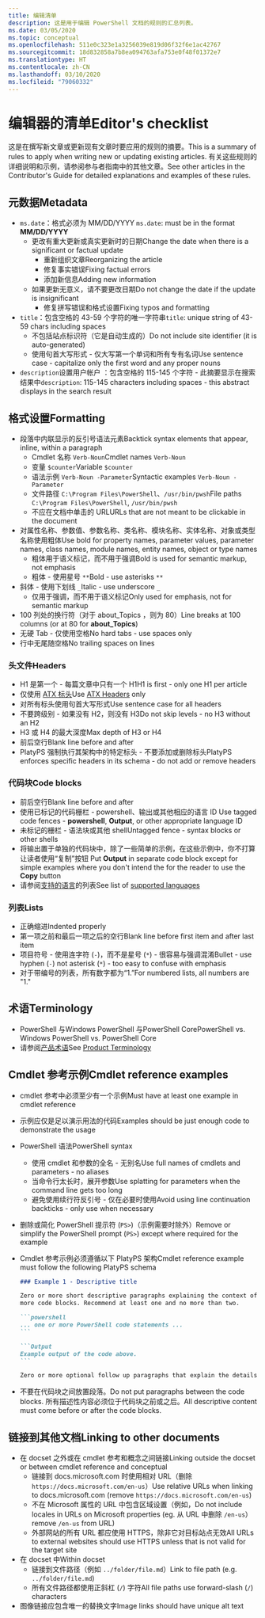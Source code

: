 ```yaml
---
title: 编辑清单
description: 这是用于编辑 PowerShell 文档的规则的汇总列表。
ms.date: 03/05/2020
ms.topic: conceptual
ms.openlocfilehash: 511e0c323e1a3256039e819d06f32f6e1ac42767
ms.sourcegitcommit: 18d832858a7b8ea094763afa753e0f48f01372e7
ms.translationtype: HT
ms.contentlocale: zh-CN
ms.lasthandoff: 03/10/2020
ms.locfileid: "79060332"
---
```

# <a name="editors-checklist"></a><span data-ttu-id="e671f-103">编辑器的清单</span><span class="sxs-lookup"><span data-stu-id="e671f-103">Editor's checklist</span></span>

<span data-ttu-id="e671f-104">这是在撰写新文章或更新现有文章时要应用的规则的摘要。</span><span class="sxs-lookup"><span data-stu-id="e671f-104">This is a summary of rules to apply when writing new or updating existing articles.</span></span> <span data-ttu-id="e671f-105">有关这些规则的详细说明和示例，请参阅参与者指南中的其他文章。</span><span class="sxs-lookup"><span data-stu-id="e671f-105">See other articles in the Contributor's Guide for detailed explanations and examples of these rules.</span></span>

## <a name="metadata"></a><span data-ttu-id="e671f-106">元数据</span><span class="sxs-lookup"><span data-stu-id="e671f-106">Metadata</span></span>

- <span data-ttu-id="e671f-107">`ms.date`：格式必须为 MM/DD/YYYY </span><span class="sxs-lookup"><span data-stu-id="e671f-107">`ms.date`: must be in the format **MM/DD/YYYY**</span></span>
  - <span data-ttu-id="e671f-108">更改有重大更新或真实更新时的日期</span><span class="sxs-lookup"><span data-stu-id="e671f-108">Change the date when there is a significant or factual update</span></span>
    - <span data-ttu-id="e671f-109">重新组织文章</span><span class="sxs-lookup"><span data-stu-id="e671f-109">Reorganizing the article</span></span>
    - <span data-ttu-id="e671f-110">修复事实错误</span><span class="sxs-lookup"><span data-stu-id="e671f-110">Fixing factual errors</span></span>
    - <span data-ttu-id="e671f-111">添加新信息</span><span class="sxs-lookup"><span data-stu-id="e671f-111">Adding new information</span></span>
  - <span data-ttu-id="e671f-112">如果更新无意义，请不要更改日期</span><span class="sxs-lookup"><span data-stu-id="e671f-112">Do not change the date if the update is insignificant</span></span>
    - <span data-ttu-id="e671f-113">修复拼写错误和格式设置</span><span class="sxs-lookup"><span data-stu-id="e671f-113">Fixing typos and formatting</span></span>
- <span data-ttu-id="e671f-114">`title`：包含空格的 43-59 个字符的唯一字符串</span><span class="sxs-lookup"><span data-stu-id="e671f-114">`title`: unique string of 43-59 chars including spaces</span></span>
  - <span data-ttu-id="e671f-115">不包括站点标识符（它是自动生成的）</span><span class="sxs-lookup"><span data-stu-id="e671f-115">Do not include site identifier (it is auto-generated)</span></span>
  - <span data-ttu-id="e671f-116">使用句首大写形式 - 仅大写第一个单词和所有专有名词</span><span class="sxs-lookup"><span data-stu-id="e671f-116">Use sentence case - capitalize only the first word and any proper nouns</span></span>
- <span data-ttu-id="e671f-117">`description`设置用户帐户 ：包含空格的 115-145 个字符 - 此摘要显示在搜索结果中</span><span class="sxs-lookup"><span data-stu-id="e671f-117">`description`: 115-145 characters including spaces - this abstract displays in the search result</span></span>

## <a name="formatting"></a><span data-ttu-id="e671f-118">格式设置</span><span class="sxs-lookup"><span data-stu-id="e671f-118">Formatting</span></span>

- <span data-ttu-id="e671f-119">段落中内联显示的反引号语法元素</span><span class="sxs-lookup"><span data-stu-id="e671f-119">Backtick syntax elements that appear, inline, within a paragraph</span></span>
  - <span data-ttu-id="e671f-120">Cmdlet 名称 `Verb-Noun`</span><span class="sxs-lookup"><span data-stu-id="e671f-120">Cmdlet names `Verb-Noun`</span></span>
  - <span data-ttu-id="e671f-121">变量 `$counter`</span><span class="sxs-lookup"><span data-stu-id="e671f-121">Variable `$counter`</span></span>
  - <span data-ttu-id="e671f-122">语法示例 `Verb-Noun -Parameter`</span><span class="sxs-lookup"><span data-stu-id="e671f-122">Syntactic examples `Verb-Noun -Parameter`</span></span>
  - <span data-ttu-id="e671f-123">文件路径 `C:\Program Files\PowerShell`、`/usr/bin/pwsh`</span><span class="sxs-lookup"><span data-stu-id="e671f-123">File paths `C:\Program Files\PowerShell`, `/usr/bin/pwsh`</span></span>
  - <span data-ttu-id="e671f-124">不应在文档中单击的 URL</span><span class="sxs-lookup"><span data-stu-id="e671f-124">URLs that are not meant to be clickable in the document</span></span>
- <span data-ttu-id="e671f-125">对属性名称、参数值、参数名称、类名称、模块名称、实体名称、对象或类型名称使用粗体</span><span class="sxs-lookup"><span data-stu-id="e671f-125">Use bold for property names, parameter values, parameter names, class names, module names, entity names, object or type names</span></span>
  - <span data-ttu-id="e671f-126">粗体用于语义标记，而不用于强调</span><span class="sxs-lookup"><span data-stu-id="e671f-126">Bold is used for semantic markup, not emphasis</span></span>
  - <span data-ttu-id="e671f-127">粗体 - 使用星号 `**`</span><span class="sxs-lookup"><span data-stu-id="e671f-127">Bold - use asterisks `**`</span></span>
- <span data-ttu-id="e671f-128">斜体 - 使用下划线 `_`</span><span class="sxs-lookup"><span data-stu-id="e671f-128">Italic - use underscore `_`</span></span>
  - <span data-ttu-id="e671f-129">仅用于强调，而不用于语义标记</span><span class="sxs-lookup"><span data-stu-id="e671f-129">Only used for emphasis, not for semantic markup</span></span>
- <span data-ttu-id="e671f-130">100 列处的换行符（对于 about_Topics  ，则为 80）</span><span class="sxs-lookup"><span data-stu-id="e671f-130">Line breaks at 100 columns (or at 80 for **about_Topics**)</span></span>
- <span data-ttu-id="e671f-131">无硬 Tab - 仅使用空格</span><span class="sxs-lookup"><span data-stu-id="e671f-131">No hard tabs - use spaces only</span></span>
- <span data-ttu-id="e671f-132">行中无尾随空格</span><span class="sxs-lookup"><span data-stu-id="e671f-132">No trailing spaces on lines</span></span>

### <a name="headers"></a><span data-ttu-id="e671f-133">头文件</span><span class="sxs-lookup"><span data-stu-id="e671f-133">Headers</span></span>

- <span data-ttu-id="e671f-134">H1 是第一个 - 每篇文章中只有一个 H1</span><span class="sxs-lookup"><span data-stu-id="e671f-134">H1 is first - only one H1 per article</span></span>
- <span data-ttu-id="e671f-135">仅使用 [ATX 标头](https://github.github.com/gfm/#atx-headings)</span><span class="sxs-lookup"><span data-stu-id="e671f-135">Use [ATX Headers](https://github.github.com/gfm/#atx-headings) only</span></span>
- <span data-ttu-id="e671f-136">对所有标头使用句首大写形式</span><span class="sxs-lookup"><span data-stu-id="e671f-136">Use sentence case for all headers</span></span>
- <span data-ttu-id="e671f-137">不要跨级别 - 如果没有 H2，则没有 H3</span><span class="sxs-lookup"><span data-stu-id="e671f-137">Do not skip levels - no H3 without an H2</span></span>
- <span data-ttu-id="e671f-138">H3 或 H4 的最大深度</span><span class="sxs-lookup"><span data-stu-id="e671f-138">Max depth of H3 or H4</span></span>
- <span data-ttu-id="e671f-139">前后空行</span><span class="sxs-lookup"><span data-stu-id="e671f-139">Blank line before and after</span></span>
- <span data-ttu-id="e671f-140">PlatyPS 强制执行其架构中的特定标头 - 不要添加或删除标头</span><span class="sxs-lookup"><span data-stu-id="e671f-140">PlatyPS enforces specific headers in its schema - do not add or remove headers</span></span>

### <a name="code-blocks"></a><span data-ttu-id="e671f-141">代码块</span><span class="sxs-lookup"><span data-stu-id="e671f-141">Code blocks</span></span>

- <span data-ttu-id="e671f-142">前后空行</span><span class="sxs-lookup"><span data-stu-id="e671f-142">Blank line before and after</span></span>
- <span data-ttu-id="e671f-143">使用已标记的代码栅栏 - powershell、输出或其他相应的语言 ID  </span><span class="sxs-lookup"><span data-stu-id="e671f-143">Use tagged code fences - **powershell**, **Output**, or other appropriate language ID</span></span>
- <span data-ttu-id="e671f-144">未标记的栅栏 - 语法块或其他 shell</span><span class="sxs-lookup"><span data-stu-id="e671f-144">Untagged fence - syntax blocks or other shells</span></span>
- <span data-ttu-id="e671f-145">将输出置于单独的代码块中，除了一些简单的示例，在这些示例中，你不打算让读者使用“复制”按钮  </span><span class="sxs-lookup"><span data-stu-id="e671f-145">Put **Output** in separate code block except for simple examples where you don't intend the for the reader to use the **Copy** button</span></span>
- <span data-ttu-id="e671f-146">请参阅[支持的语言](/contribute/code-in-docs#supported-languages)的列表</span><span class="sxs-lookup"><span data-stu-id="e671f-146">See list of [supported languages](/contribute/code-in-docs#supported-languages)</span></span>

### <a name="lists"></a><span data-ttu-id="e671f-147">列表</span><span class="sxs-lookup"><span data-stu-id="e671f-147">Lists</span></span>

- <span data-ttu-id="e671f-148">正确缩进</span><span class="sxs-lookup"><span data-stu-id="e671f-148">Indented properly</span></span>
- <span data-ttu-id="e671f-149">第一项之前和最后一项之后的空行</span><span class="sxs-lookup"><span data-stu-id="e671f-149">Blank line before first item and after last item</span></span>
- <span data-ttu-id="e671f-150">项目符号 - 使用连字符 (`-`)，而不是星号 (`*`) - 很容易与强调混淆</span><span class="sxs-lookup"><span data-stu-id="e671f-150">Bullet - use hyphen (`-`) not asterisk (`*`) - too easy to confuse with emphasis</span></span>
- <span data-ttu-id="e671f-151">对于带编号的列表，所有数字都为“1.”</span><span class="sxs-lookup"><span data-stu-id="e671f-151">For numbered lists, all numbers are "1."</span></span>

## <a name="terminology"></a><span data-ttu-id="e671f-152">术语</span><span class="sxs-lookup"><span data-stu-id="e671f-152">Terminology</span></span>

- <span data-ttu-id="e671f-153">PowerShell 与Windows PowerShell 与PowerShell Core</span><span class="sxs-lookup"><span data-stu-id="e671f-153">PowerShell vs. Windows PowerShell vs. PowerShell Core</span></span>
- <span data-ttu-id="e671f-154">请参阅[产品术语](powershell-style-guide.md#product-terminology)</span><span class="sxs-lookup"><span data-stu-id="e671f-154">See [Product Terminology](powershell-style-guide.md#product-terminology)</span></span>

## <a name="cmdlet-reference-examples"></a><span data-ttu-id="e671f-155">Cmdlet 参考示例</span><span class="sxs-lookup"><span data-stu-id="e671f-155">Cmdlet reference examples</span></span>

- <span data-ttu-id="e671f-156">cmdlet 参考中必须至少有一个示例</span><span class="sxs-lookup"><span data-stu-id="e671f-156">Must have at least one example in cmdlet reference</span></span>
- <span data-ttu-id="e671f-157">示例应仅是足以演示用法的代码</span><span class="sxs-lookup"><span data-stu-id="e671f-157">Examples should be just enough code to demonstrate the usage</span></span>
- <span data-ttu-id="e671f-158">PowerShell 语法</span><span class="sxs-lookup"><span data-stu-id="e671f-158">PowerShell syntax</span></span>
  - <span data-ttu-id="e671f-159">使用 cmdlet 和参数的全名 - 无别名</span><span class="sxs-lookup"><span data-stu-id="e671f-159">Use full names of cmdlets and parameters - no aliases</span></span>
  - <span data-ttu-id="e671f-160">当命令行太长时，展开参数</span><span class="sxs-lookup"><span data-stu-id="e671f-160">Use splatting for parameters when the command line gets too long</span></span>
  - <span data-ttu-id="e671f-161">避免使用续行符反引号 - 仅在必要时使用</span><span class="sxs-lookup"><span data-stu-id="e671f-161">Avoid using line continuation backticks - only use when necessary</span></span>
- <span data-ttu-id="e671f-162">删除或简化 PowerShell 提示符 (`PS>`)（示例需要时除外）</span><span class="sxs-lookup"><span data-stu-id="e671f-162">Remove or simplify the PowerShell prompt (`PS>`) except where required for the example</span></span>
- <span data-ttu-id="e671f-163">Cmdlet 参考示例必须遵循以下 PlatyPS 架构</span><span class="sxs-lookup"><span data-stu-id="e671f-163">Cmdlet reference example must follow the following PlatyPS schema</span></span>

  ~~~Markdown
  ### Example 1 - Descriptive title

  Zero or more short descriptive paragraphs explaining the context of the example followed by one or
  more code blocks. Recommend at least one and no more than two.

  ```powershell
  ... one or more PowerShell code statements ...
  ```

  ```Output
  Example output of the code above.
  ```

  Zero or more optional follow up paragraphs that explain the details of the code and output.
  ~~~

- <span data-ttu-id="e671f-164">不要在代码块之间放置段落。</span><span class="sxs-lookup"><span data-stu-id="e671f-164">Do not put paragraphs between the code blocks.</span></span> <span data-ttu-id="e671f-165">所有描述性内容必须位于代码块之前或之后。</span><span class="sxs-lookup"><span data-stu-id="e671f-165">All descriptive content must come before or after the code blocks.</span></span>

## <a name="linking-to-other-documents"></a><span data-ttu-id="e671f-166">链接到其他文档</span><span class="sxs-lookup"><span data-stu-id="e671f-166">Linking to other documents</span></span>

- <span data-ttu-id="e671f-167">在 docset 之外或在 cmdlet 参考和概念之间链接</span><span class="sxs-lookup"><span data-stu-id="e671f-167">Linking outside the docset or between cmdlet reference and conceptual</span></span>
  - <span data-ttu-id="e671f-168">链接到 docs.microsoft.com 时使用相对 URL（删除 `https://docs.microsoft.com/en-us`）</span><span class="sxs-lookup"><span data-stu-id="e671f-168">Use relative URLs when linking to docs.microsoft.com (remove `https://docs.microsoft.com/en-us`)</span></span>
  - <span data-ttu-id="e671f-169">不在 Microsoft 属性的 URL 中包含区域设置（例如，</span><span class="sxs-lookup"><span data-stu-id="e671f-169">Do not include locales in URLs on Microsoft properties (eg.</span></span> <span data-ttu-id="e671f-170">从 URL 中删除 `/en-us`）</span><span class="sxs-lookup"><span data-stu-id="e671f-170">remove `/en-us` from URL)</span></span>
  - <span data-ttu-id="e671f-171">外部网站的所有 URL 都应使用 HTTPS，除非它对目标站点无效</span><span class="sxs-lookup"><span data-stu-id="e671f-171">All URLs to external websites should use HTTPS unless that is not valid for the target site</span></span>
- <span data-ttu-id="e671f-172">在 docset 中</span><span class="sxs-lookup"><span data-stu-id="e671f-172">Within docset</span></span>
  - <span data-ttu-id="e671f-173">链接到文件路径（例如 `../folder/file.md`）</span><span class="sxs-lookup"><span data-stu-id="e671f-173">Link to file path (e.g. `../folder/file.md`)</span></span>
  - <span data-ttu-id="e671f-174">所有文件路径都使用正斜杠 (`/`) 字符</span><span class="sxs-lookup"><span data-stu-id="e671f-174">All file paths use forward-slash (`/`) characters</span></span>
- <span data-ttu-id="e671f-175">图像链接应包含唯一的替换文字</span><span class="sxs-lookup"><span data-stu-id="e671f-175">Image links should have unique alt text</span></span>
